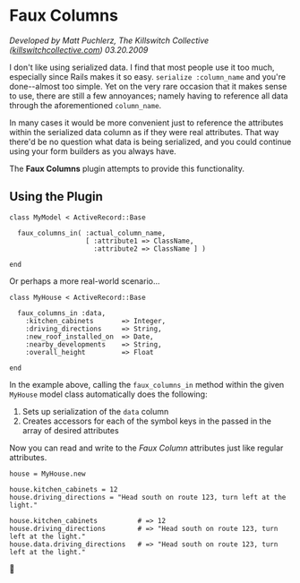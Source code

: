 Faux Columns
============

_Developed by Matt Puchlerz, The Killswitch Collective ([killswitchcollective.com](http://killswitchcollective.com)) 03.20.2009_

I don't like using serialized data. I find that most people use it too much, especially since Rails makes it so easy. `serialize :column_name` and you're done--almost too simple. Yet on the very rare occasion that it makes sense to use, there are still a few annoyances; namely having to reference all data through the aforementioned `column_name`.

In many cases it would be more convenient just to reference the attributes within the serialized data column as if they were real attributes. That way there'd be no question what data is being serialized, and you could continue using your form builders as you always have.

The **Faux Columns** plugin attempts to provide this functionality.

Using the Plugin
----------------

    class MyModel < ActiveRecord::Base
    
      faux_columns_in( :actual_column_name, 
                       [ :attribute1 => ClassName, 
                         :attribute2 => ClassName ] )
      
    end
  
Or perhaps a more real-world scenario...

    class MyHouse < ActiveRecord::Base
    
      faux_columns_in :data,
        :kitchen_cabinets       => Integer,
        :driving_directions     => String,
        :new_roof_installed_on  => Date,
        :nearby_developments    => String,
        :overall_height         => Float
      
    end

In the example above, calling the `faux_columns_in` method within the given `MyHouse` model class automatically does the following:

1. Sets up serialization of the `data` column
2. Creates accessors for each of the symbol keys in the passed in the array of desired attributes

Now you can read and write to the _Faux Column_ attributes just like regular attributes.

    house = MyHouse.new
  
    house.kitchen_cabinets = 12
    house.driving_directions = "Head south on route 123, turn left at the light."
  
    house.kitchen_cabinets          # => 12
    house.driving_directions        # => "Head south on route 123, turn left at the light."
    house.data.driving_directions   # => "Head south on route 123, turn left at the light."

